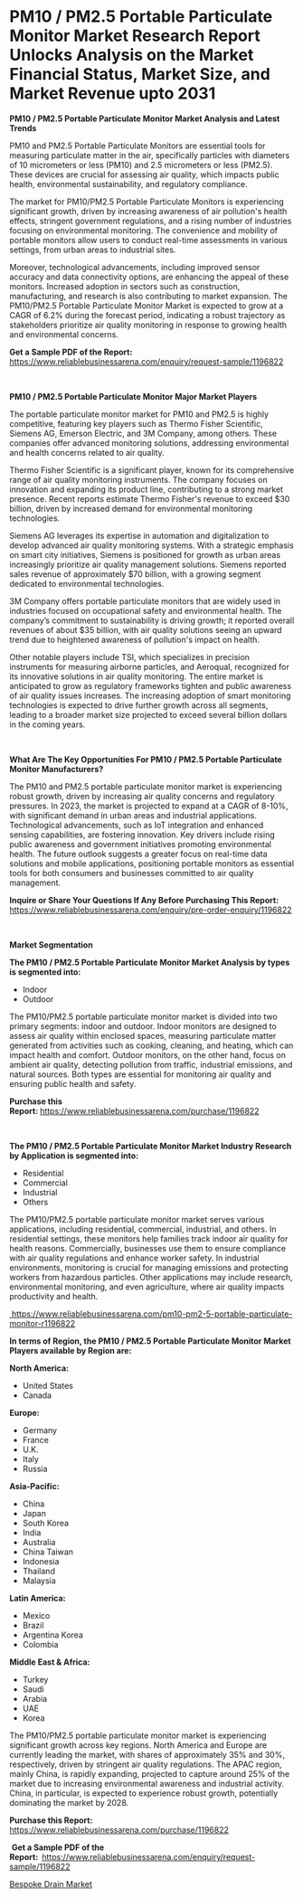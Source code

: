 <p><h1>PM10 / PM2.5 Portable Particulate Monitor Market Research Report Unlocks Analysis on the Market Financial Status, Market Size, and Market Revenue upto 2031</h1></p><p><strong>PM10 / PM2.5 Portable Particulate Monitor Market Analysis and Latest Trends</strong></p>
<p><p>PM10 and PM2.5 Portable Particulate Monitors are essential tools for measuring particulate matter in the air, specifically particles with diameters of 10 micrometers or less (PM10) and 2.5 micrometers or less (PM2.5). These devices are crucial for assessing air quality, which impacts public health, environmental sustainability, and regulatory compliance.</p><p>The market for PM10/PM2.5 Portable Particulate Monitors is experiencing significant growth, driven by increasing awareness of air pollution's health effects, stringent government regulations, and a rising number of industries focusing on environmental monitoring. The convenience and mobility of portable monitors allow users to conduct real-time assessments in various settings, from urban areas to industrial sites.</p><p>Moreover, technological advancements, including improved sensor accuracy and data connectivity options, are enhancing the appeal of these monitors. Increased adoption in sectors such as construction, manufacturing, and research is also contributing to market expansion. The PM10/PM2.5 Portable Particulate Monitor Market is expected to grow at a CAGR of 6.2% during the forecast period, indicating a robust trajectory as stakeholders prioritize air quality monitoring in response to growing health and environmental concerns.</p></p>
<p><strong>Get a Sample PDF of the Report:&nbsp;</strong> <a href="https://www.reliablebusinessarena.com/enquiry/request-sample/1196822?utm_campaign=1941&utm_medium=2&utm_source=Github&utm_content=ia&utm_term=31122024&utm_id=pm10-pm25-portable-particulate-monitor">https://www.reliablebusinessarena.com/enquiry/request-sample/1196822</a></p>
<p>&nbsp;</p>
<p><strong>PM10 / PM2.5 Portable Particulate Monitor Major Market Players</strong></p>
<p><p>The portable particulate monitor market for PM10 and PM2.5 is highly competitive, featuring key players such as Thermo Fisher Scientific, Siemens AG, Emerson Electric, and 3M Company, among others. These companies offer advanced monitoring solutions, addressing environmental and health concerns related to air quality.</p><p>Thermo Fisher Scientific is a significant player, known for its comprehensive range of air quality monitoring instruments. The company focuses on innovation and expanding its product line, contributing to a strong market presence. Recent reports estimate Thermo Fisher's revenue to exceed $30 billion, driven by increased demand for environmental monitoring technologies.</p><p>Siemens AG leverages its expertise in automation and digitalization to develop advanced air quality monitoring systems. With a strategic emphasis on smart city initiatives, Siemens is positioned for growth as urban areas increasingly prioritize air quality management solutions. Siemens reported sales revenue of approximately $70 billion, with a growing segment dedicated to environmental technologies.</p><p>3M Company offers portable particulate monitors that are widely used in industries focused on occupational safety and environmental health. The company’s commitment to sustainability is driving growth; it reported overall revenues of about $35 billion, with air quality solutions seeing an upward trend due to heightened awareness of pollution's impact on health.</p><p>Other notable players include TSI, which specializes in precision instruments for measuring airborne particles, and Aeroqual, recognized for its innovative solutions in air quality monitoring. The entire market is anticipated to grow as regulatory frameworks tighten and public awareness of air quality issues increases. The increasing adoption of smart monitoring technologies is expected to drive further growth across all segments, leading to a broader market size projected to exceed several billion dollars in the coming years.</p></p>
<p>&nbsp;</p>
<p><strong>What Are The Key Opportunities For PM10 / PM2.5 Portable Particulate Monitor Manufacturers?</strong></p>
<p><p>The PM10 and PM2.5 portable particulate monitor market is experiencing robust growth, driven by increasing air quality concerns and regulatory pressures. In 2023, the market is projected to expand at a CAGR of 8-10%, with significant demand in urban areas and industrial applications. Technological advancements, such as IoT integration and enhanced sensing capabilities, are fostering innovation. Key drivers include rising public awareness and government initiatives promoting environmental health. The future outlook suggests a greater focus on real-time data solutions and mobile applications, positioning portable monitors as essential tools for both consumers and businesses committed to air quality management.</p></p>
<p><strong>Inquire or Share Your Questions If Any Before Purchasing This Report:</strong> <a href="https://www.reliablebusinessarena.com/enquiry/pre-order-enquiry/1196822?utm_campaign=1941&utm_medium=2&utm_source=Github&utm_content=ia&utm_term=31122024&utm_id=pm10-pm25-portable-particulate-monitor">https://www.reliablebusinessarena.com/enquiry/pre-order-enquiry/1196822</a></p>
<p>&nbsp;</p>
<p><strong>Market Segmentation</strong></p>
<p><strong>The PM10 / PM2.5 Portable Particulate Monitor Market Analysis by types is segmented into:</strong></p>
<p><ul><li>Indoor</li><li>Outdoor</li></ul></p>
<p><p>The PM10/PM2.5 portable particulate monitor market is divided into two primary segments: indoor and outdoor. Indoor monitors are designed to assess air quality within enclosed spaces, measuring particulate matter generated from activities such as cooking, cleaning, and heating, which can impact health and comfort. Outdoor monitors, on the other hand, focus on ambient air quality, detecting pollution from traffic, industrial emissions, and natural sources. Both types are essential for monitoring air quality and ensuring public health and safety.</p></p>
<p><strong>Purchase this Report:&nbsp;</strong><a href="https://www.reliablebusinessarena.com/purchase/1196822?utm_campaign=1941&utm_medium=2&utm_source=Github&utm_content=ia&utm_term=31122024&utm_id=pm10-pm25-portable-particulate-monitor">https://www.reliablebusinessarena.com/purchase/1196822</a></p>
<p>&nbsp;</p>
<p><strong>The PM10 / PM2.5 Portable Particulate Monitor Market Industry Research by Application is segmented into:</strong></p>
<p><ul><li>Residential</li><li>Commercial</li><li>Industrial</li><li>Others</li></ul></p>
<p><p>The PM10/PM2.5 portable particulate monitor market serves various applications, including residential, commercial, industrial, and others. In residential settings, these monitors help families track indoor air quality for health reasons. Commercially, businesses use them to ensure compliance with air quality regulations and enhance worker safety. In industrial environments, monitoring is crucial for managing emissions and protecting workers from hazardous particles. Other applications may include research, environmental monitoring, and even agriculture, where air quality impacts productivity and health.</p></p>
<p><a href="https://www.reliablebusinessarena.com/pm10-pm2-5-portable-particulate-monitor-r1196822?utm_campaign=1941&utm_medium=2&utm_source=Github&utm_content=ia&utm_term=31122024&utm_id=pm10-pm25-portable-particulate-monitor">&nbsp;https://www.reliablebusinessarena.com/pm10-pm2-5-portable-particulate-monitor-r1196822</a></p>
<p><strong>In terms of Region, the PM10 / PM2.5 Portable Particulate Monitor Market Players available by Region are:</strong></p>
<p>
    <p> <strong> North America: </strong>
        <ul>
            <li>United States</li>
            <li>Canada</li>
        </ul>
        </p> 
    <p> <strong> Europe: </strong>
        <ul>
            <li>Germany</li>
            <li>France</li>
            <li>U.K.</li>
            <li>Italy</li>
            <li>Russia</li>
        </ul>
        </p> 
    <p> <strong> Asia-Pacific: </strong>
        <ul>
            <li>China</li>
            <li>Japan</li>
            <li>South Korea</li>
            <li>India</li>
            <li>Australia</li>
            <li>China Taiwan</li>
            <li>Indonesia</li>
            <li>Thailand</li>
            <li>Malaysia</li>
        </ul>
        </p> 
    <p> <strong> Latin America: </strong>
        <ul>
            <li>Mexico</li>
            <li>Brazil</li>
            <li>Argentina Korea</li>
            <li>Colombia</li>
        </ul>
        </p> 
    <p> <strong> Middle East & Africa: </strong>
        <ul>
            <li>Turkey</li>
            <li>Saudi</li>
            <li>Arabia</li>
            <li>UAE</li>
            <li>Korea</li>
        </ul>
    </p>
    </p>
<p><p>The PM10/PM2.5 portable particulate monitor market is experiencing significant growth across key regions. North America and Europe are currently leading the market, with shares of approximately 35% and 30%, respectively, driven by stringent air quality regulations. The APAC region, mainly China, is rapidly expanding, projected to capture around 25% of the market due to increasing environmental awareness and industrial activity. China, in particular, is expected to experience robust growth, potentially dominating the market by 2028.</p></p>
<p><strong>Purchase this Report: </strong><a href="https://www.reliablebusinessarena.com/purchase/1196822?utm_campaign=1941&utm_medium=2&utm_source=Github&utm_content=ia&utm_term=31122024&utm_id=pm10-pm25-portable-particulate-monitor">https://www.reliablebusinessarena.com/purchase/1196822</a></p>
<p>&nbsp;<strong>Get a Sample PDF of the Report:&nbsp;&nbsp;</strong><a href="https://www.reliablebusinessarena.com/enquiry/request-sample/1196822?utm_campaign=1941&utm_medium=2&utm_source=Github&utm_content=ia&utm_term=31122024&utm_id=pm10-pm25-portable-particulate-monitor">https://www.reliablebusinessarena.com/enquiry/request-sample/1196822</a></p>
<p><strong></strong></p>
<p><p><a href="https://github.com/BryceTownsendr/Market-Research-Report-List-7/blob/main/bespoke-drain-market.md?utm_campaign=1941&utm_medium=2&utm_source=Github&utm_content=ia&utm_term=31122024&utm_id=pm10-pm25-portable-particulate-monitor">Bespoke Drain Market</a></p></p>